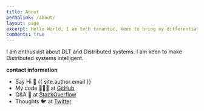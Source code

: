 ```yaml
---
title: About
permalink: /about/
layout: page
excerpt: Hello World, I am tech fanantic, keen to bring my differentiation in Distributed Systems with Economics and AI.
comments: true
---
```


I am enthusiast about DLT and Distributed systems. I am keen to make Distributed systems intelligent.


**contact information**

- Say Hi 👋 {{ site.author.email }}
- My code 🧑🏻‍💻 at <a href="https://github.com/arnabkaycee" target="_blank">GitHub</a>  
- Q&A 🤔 at <a href="https://stackoverflow.com/users/575556/arnabkaycee" target="_blank">StackOverflow</a>
- Thoughts 🐦 at <a href="https://twitter.com/arnabkaycee" target="_blank">Twitter</a>
